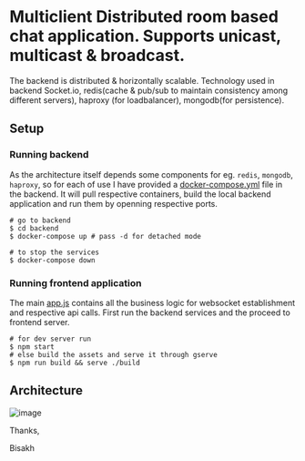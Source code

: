# Multiclient Distributed room based chat application. Supports unicast, multicast & broadcast.

The backend is distributed & horizontally scalable. Technology used in backend Socket.io, redis(cache & pub/sub to maintain consistency among different servers), haproxy (for loadbalancer), mongodb(for persistence).

## Setup


### Running backend
As the architecture itself depends some components for eg. `redis`, `mongodb`, `haproxy`, so for each of use I have provided a [docker-compose.yml](./backend/docker-compose.yml) file in the backend. It will pull respective containers, build the local backend application and run them by openning respective ports.
```shell
# go to backend 
$ cd backend
$ docker-compose up # pass -d for detached mode

# to stop the services
$ docker-compose down
```

### Running frontend application
The main [app.js](./frontend/src/App.js) contains all the business logic for websocket establishment and respective api calls.
First run the backend services and the proceed to frontend server.
```shell
# for dev server run
$ npm start
# else build the assets and serve it through gserve
$ npm run build && serve ./build
```

## Architecture

![image](https://user-images.githubusercontent.com/41498427/115279105-e6be5680-a163-11eb-9c29-cc7e4738eab0.png)


Thanks,

Bisakh
